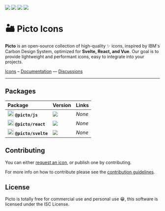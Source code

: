 ![](https://badgers.space/github/license/l0uigrange/picto?theme=tailwind)
![](https://badgers.space/github/checks/l0uigrange/picto?theme=tailwind)
![](https://badgers.space/github/contributors/l0uigrange/picto?theme=tailwind)
![](https://badgers.space/github/open-issues/l0uigrange/picto?theme=tailwind)

# 🏜️ Picto Icons

**Picto** is an open-source collection of high-quality ✨ icons, inspired by IBM's Carbon Design System, optimized for **Svelte, React, and Vue**. Our goal is to provide lightweight and performant icons, easy to integrate into your projects.

[Icons](https://picto.grangelouis.ch/icons) – [Documentation](https://picto.grangelouis.ch) — [Discussions](https://github.com/l0uigrange/picto/discussions)

---

## Packages

| Package | Version | Links |
| :-------- | :------- | :--------- |
| <img src="https://lucide.dev/framework-logos/js.svg" alt="JS logo" width="20" /> **`@picto/js`** | ![](https://badgers.space/npm/version/picto/js?theme=tailwind) | _None_ |
| <img src="https://lucide.dev/framework-logos/react.svg" alt="React logo" width="20" /> **`@picto/react`** | ![](https://badgers.space/npm/version/picto/js?theme=tailwind) | _None_ | 
| <img src="https://lucide.dev/framework-logos/svelte.svg" alt="Svelte logo" width="20" /> **`@picto/svelte`** | ![](https://badgers.space/npm/version/picto/js?theme=tailwind) | _None_ |

## Contributing

You can either [request an icon](https://github.com/l0uisgrange/picto/issues/new), or publish one by contributing.

For more info on how to contribute please see the [contribution guidelines](CONTRIBUTING.md).

## License

Picto is totally free for commercial use and personal use 😁, this software is licensed under the ISC License.
